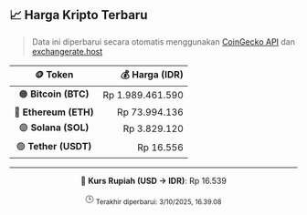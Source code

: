 

<!-- HARGA_KRIPTO -->
## 📈 Harga Kripto Terbaru

> Data ini diperbarui secara otomatis menggunakan [CoinGecko API](https://www.coingecko.com/) dan [exchangerate.host](https://exchangerate.host/)

<div align="center">

| 🪙 Token | 💰 Harga (IDR) |
|:------:|---------------:|
| 🟠 **Bitcoin (BTC)**   | Rp 1.989.461.590 |
| 🔵 **Ethereum (ETH)**  | Rp 73.994.136 |
| 🟣 **Solana (SOL)**    | Rp 3.829.120 |
| 🟢 **Tether (USDT)**   | Rp 16.556 |

---

💱 **Kurs Rupiah (USD → IDR)**: Rp 16.539

🕒 <sub>Terakhir diperbarui: 3/10/2025, 16.39.08</sub>

</div>
<!-- /HARGA_KRIPTO -->